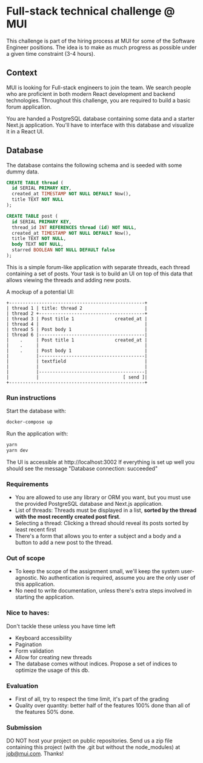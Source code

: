 # Full-stack technical challenge @ MUI

This challenge is part of the hiring process at MUI for some of the Software Engineer positions.
The idea is to make as much progress as possible under a given time constraint (3-4 hours).

## Context

MUI is looking for Full-stack engineers to join the team.
We search people who are proficient in both modern React development and backend technologies.
Throughout this challenge, you are required to build a basic forum application.

You are handed a PostgreSQL database containing some data and a starter Next.js application.
You'll have to interface with this database and visualize it in a React UI.

## Database

The database contains the following schema and is seeded with some dummy data.

```sql
CREATE TABLE thread (
  id SERIAL PRIMARY KEY,
  created_at TIMESTAMP NOT NULL DEFAULT Now(),
  title TEXT NOT NULL
);

CREATE TABLE post (
  id SERIAL PRIMARY KEY,
  thread_id INT REFERENCES thread (id) NOT NULL,
  created_at TIMESTAMP NOT NULL DEFAULT Now(),
  title TEXT NOT NULL,
  body TEXT NOT NULL,
  starred BOOLEAN NOT NULL DEFAULT false
);
```

This is a simple forum-like application with separate threads, each thread containing a set of posts.
Your task is to build an UI on top of this data that allows viewing the threads and adding new posts.

A mockup of a potential UI:

```
+--------------------------------------------------+
| thread 1 | title: thread 2                       |
| thread 2 +---------------------------------------+
| thread 3 | Post title 1               created_at |
| thread 4 |                                       |
| thread 5 | Post body 1                           |
| thread 6 |---------------------------------------|
|    .     | Post title 1               created_at |
|    .     |                                       |
|    .     | Post body 1                           |
|          |---------------------------------------|
|          | textfield                             |
|          |                                       |
|          |---------------------------------------|
|          |                               [ send ]|
+--------------------------------------------------+
```

### Run instructions

Start the database with:

```sh
docker-compose up
```

Run the application with:

```sh
yarn
yarn dev
```

The UI is accessible at http://localhost:3002
If everything is set up well you should see the message "Database connection: succeeded"

### Requirements

- You are allowed to use any library or ORM you want, but you must use the provided PostgreSQL database and Next.js application.
- List of threads: Threads must be displayed in a list, **sorted by the thread with the most recently created post first**.
- Selecting a thread: Clicking a thread should reveal its posts sorted by least recent first
- There's a form that allows you to enter a subject and a body and a button to add a new post to the thread.

### Out of scope

- To keep the scope of the assignment small, we'll keep the system user-agnostic. No authentication is required, assume you are the only user of this application.
- No need to write documentation, unless there's extra steps involved in starting the application.

### Nice to haves:

Don't tackle these unless you have time left

- Keyboard accessibility
- Pagination
- Form validation
- Allow for creating new threads
- The database comes without indices. Propose a set of indices to optimize the usage of this db.

### Evaluation

- First of all, try to respect the time limit, it's part of the grading
- Quality over quantity: better half of the features 100% done than all of the features 50% done.

### Submission

DO NOT host your project on public repositories. Send us a zip file containing this project (with the .git but without the node_modules) at [job@mui.com](job@mui.com). Thanks!
